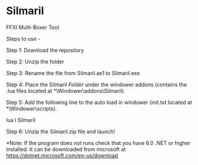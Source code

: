 # Silmaril
FFXI Multi-Boxer Tool

Steps to use -

Step 1: Download the repository

Step 2: Unzip the folder

Step 3: Rename the file from Silmaril.ae1 to Silmaril.exe

Step 4: Place the Silmaril *Folder* under the windower addons 
(contains the .lua files located at *\Windower\addons\Silmaril).

Step 5: Add the following line to the auto load in windower 
(init.txt located at *\Windower\scripts).

lua l Silmaril

Step 6: Unzip the Silmaril.zip file and launch!

*Note: If the program does not runs check that you have 6.0 .NET or higher installed.  It can be downloaded from microsoft at https://dotnet.microsoft.com/en-us/download
